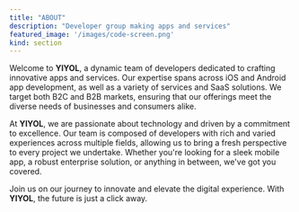 ```yaml
---
title: "ABOUT"
description: "Developer group making apps and services"
featured_image: '/images/code-screen.png'
kind: section
---
```


<div style="text-align: left;">

Welcome to **YIYOL**, a dynamic team of developers dedicated to crafting innovative apps and services. Our expertise spans across iOS and Android app development, as well as a variety of services and SaaS solutions. We target both B2C and B2B markets, ensuring that our offerings meet the diverse needs of businesses and consumers alike.

At **YIYOL**, we are passionate about technology and driven by a commitment to excellence. Our team is composed of developers with rich and varied experiences across multiple fields, allowing us to bring a fresh perspective to every project we undertake. Whether you're looking for a sleek mobile app, a robust enterprise solution, or anything in between, we've got you covered.

Join us on our journey to innovate and elevate the digital experience. With **YIYOL**, the future is just a click away.

</div>
